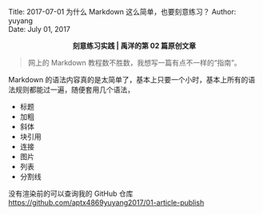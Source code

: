 Title:  2017-07-01  为什么 Markdown 这么简单，也要刻意练习？
Author: yuyang  
Date:   July 01, 2017  

<p align="center"><strong> 刻意练习实践 | 禹洋的第 02 篇原创文章</strong></p>

> 网上的 Markdown 教程数不胜数，我想写一篇有点不一样的“指南”。

Markdown 的语法内容真的是太简单了，基本上只要一个小时，基本上所有的语法规则都能过一遍，随便套用几个语法，
* 标题
* 加粗
* 斜体
* 块引用
* 连接
* 图片
* 列表
* 分割线
 
没有渲染前的可以查询我的 GitHub 仓库 <https://github.com/aptx4869yuyang2017/01-article-publish>